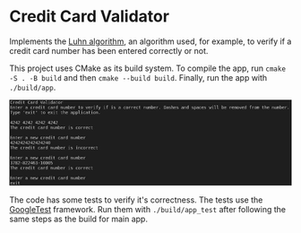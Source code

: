 # Credit Card Validator

Implements the [Luhn algorithm](https://en.wikipedia.org/wiki/Luhn_algorithm), an algorithm used, for example, to verify if a credit card number has been entered correctly or not.

This project uses CMake as its build system. To compile the app, run `cmake -S . -B build` and then `cmake --build build`. Finally, run the app with `./build/app`.

![Credit Card Validator](media/credit-card-validator.jpg)

The code has some tests to verify it's correctness. The tests use the [GoogleTest](https://google.github.io/googletest/) framework. Run them with `./build/app_test` after following the same steps as the build for main app.
